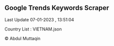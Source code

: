 

## Google Trends Keywords Scraper 
 
Last Update 07-01-2023 , 13:51:04

Country List :
VIETNAM.json



© Abdul Muttaqin 
